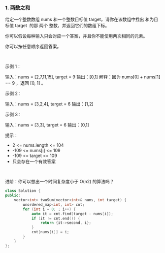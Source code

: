 ### 1. 两数之和



给定一个整数数组 nums 和一个整数目标值 target，请你在该数组中找出 和为目标值 target  的那 两个 整数，并返回它们的数组下标。

你可以假设每种输入只会对应一个答案，并且你不能使用两次相同的元素。

你可以按任意顺序返回答案。

 

示例 1：


输入：nums = [2,7,11,15], target = 9
输出：[0,1]
解释：因为 nums[0] + nums[1] == 9 ，返回 [0, 1] 。


示例 2：


输入：nums = [3,2,4], target = 6
输出：[1,2]


示例 3：


输入：nums = [3,3], target = 6
输出：[0,1]




提示：

 * 2 <= nums.length <= 104
 * -109 <= nums[i] <= 109
 * -109 <= target <= 109
 * 只会存在一个有效答案

 

进阶：你可以想出一个时间复杂度小于 O(n2) 的算法吗？

```c++
class Solution {
public:
    vector<int> twoSum(vector<int>& nums, int target) {
        unordered_map<int, int> cnt;
        for (int i = 0; ; i++) {
            auto it = cnt.find(target - nums[i]);
            if (it != cnt.end()) {
                return {it->second, i};
            }
            cnt[nums[i]] = i;
        }
    }
};
```

